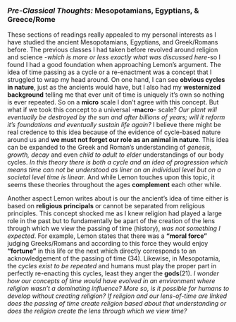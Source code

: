 ### *Pre-Classical Thoughts:* Mesopotamians, Egyptians, & Greece/Rome

These sections of readings really appealed to my personal interests as I have studied the ancient Mesopotamians, Egyptians, and Greek/Romans before. The previous classes I had taken before revolved around religion and science -*which is more or less exactly what was discussed here*-so I found I had a good foundation when approaching Lemon’s argument. The idea of time passing as a cycle or a re-enactment was a concept that I struggled to wrap my head around. On one hand, I can see **obvious cycles in nature**, just as the ancients would have, but I also had my **westernized background** telling me that ever unit of time is uniquely it’s own so nothing is ever repeated. So on a **micro** scale I don’t agree with this concept. But what if we took this concept to a universal -**macro**- scale? *Our plant will eventually be destroyed by the sun and after billions of years; will it reform it’s foundations and eventually sustain life again?* I believe there might be real credence to this idea because of the evidence of cycle-based nature around us and **we must not forget our role as an animal in nature**. This idea can be expanded to the Greek and Roman’s understanding of *genesis, growth, decay* and even *child to adult to elder* understandings of our body cycles. *In this theory there is both a cycle and an idea of progression which means time can not be understood as liner on an individual level but on a societal level time is linear*. And while Lemon touches upon this topic, it seems these theories throughout the ages **complement** each other while.

Another aspect Lemon writes about is our the ancient’s idea of time either is based on **religious principals** or cannot be separated from religious principles. This concept shocked me as I knew religion had played a large role in the past but to fundamentally be apart of the creation of the lens through which we view the passing of time (history), *was not something I expected*. For example, Lemon states that there was a **“moral force”** judging Greeks/Romans and according to this force they would enjoy **“fortune”** in this life or the next which directly corresponds to an acknowledgement of the passing of time (34). Likewise, in Mesopotamia, the *cycles exist to be repeated* and humans must play the proper part in perfectly re-enacting this cycles, least they anger the **gods**(21). *I wonder how our concepts of time would have evolved in an environment where religion wasn’t a dominating influence? More so, is it possible for humans to develop without creating religion? If religion and our lens-of-time are linked does the passing of time create religion based about that understanding or does the religion create the lens through which we view time?* 

